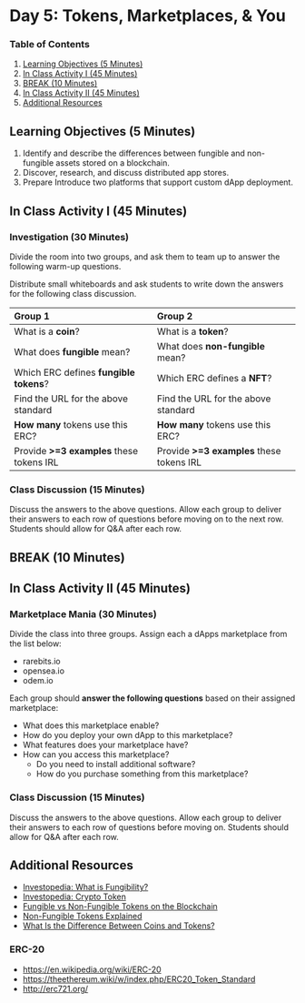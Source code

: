 # Day 5: Tokens, Marketplaces, & You

### Table of Contents

1. [Learning Objectives (5 Minutes)](#learning-objectives-5-minutes)
2. [In Class Activity I (45 Minutes)](#in-class-activity-i-45-minutes)
3. [BREAK (10 Minutes)](#break-10-minutes)
4. [In Class Activity II (45 Minutes)](#in-class-activity-ii-45-minutes)
5. [Additional Resources](#additional-resources)

## Learning Objectives (5 Minutes)

1. Identify and describe the differences between fungible and non-fungible assets stored on a blockchain.
2. Discover, research, and discuss distributed app stores.
3. Prepare Introduce two platforms that support custom dApp deployment.

## In Class Activity I (45 Minutes)

### Investigation (30 Minutes)

Divide the room into two groups, and ask them to team up to answer the following warm-up questions.

Distribute small whiteboards and ask students to write down the answers for the following class discussion.

| **Group 1**                                 | **Group 2**                                     |
| :------------------------------------------ | :---------------------------------------------- |
| What is a **coin**?                         | What is a **token**?                            |
| What does **fungible** mean?                | What does **non-fungible** mean?                |
| Which ERC defines **fungible tokens**?      | Which ERC defines a **NFT**?                    |
| Find the URL for the above standard         | Find the URL for the above  standard            |
| **How many** tokens use this ERC?           | **How many** tokens use this ERC?               |
| Provide **>=3 examples** these tokens IRL   | Provide **>=3 examples** these tokens IRL       |


### Class Discussion (15 Minutes)

Discuss the answers to the above questions. Allow each group to deliver their answers to each row of questions before moving on to the next row. Students should allow for Q&A after each row.

## BREAK (10 Minutes)

## In Class Activity II (45 Minutes)

### Marketplace Mania (30 Minutes)

Divide the class into three groups. Assign each a dApps marketplace from the list below:

- rarebits.io
- opensea.io
- odem.io

Each group should **answer the following questions** based on their assigned marketplace:

- What does this marketplace enable?
- How do you deploy your own dApp to this marketplace?
- What features does your marketplace have?
- How can you access this marketplace?
	- Do you need to install additional software?
	- How do you purchase something from this marketplace?

### Class Discussion (15 Minutes)

Discuss the answers to the above questions. Allow each group to deliver their answers to each row of questions before moving on. Students should allow for Q&A after each row.

## Additional Resources

- [Investopedia: What is Fungibility?](https://www.investopedia.com/terms/f/fungibility.asp)
- [Investopedia: Crypto Token](https://www.investopedia.com/terms/c/crypto-token.asp)
- [Fungible vs Non-Fungible Tokens on the Blockchain](https://medium.com/0xcert/fungible-vs-non-fungible-tokens-on-the-blockchain-ab4b12e0181a)
- [Non-Fungible Tokens Explained](https://cointelegraph.com/explained/non-fungible-tokens-explained)
- [What Is the Difference Between Coins and Tokens?](https://medium.com/@bonpay/what-is-the-difference-between-coins-and-tokens-6cedff311c31)

### ERC-20

- https://en.wikipedia.org/wiki/ERC-20
- https://theethereum.wiki/w/index.php/ERC20_Token_Standard
- http://erc721.org/
